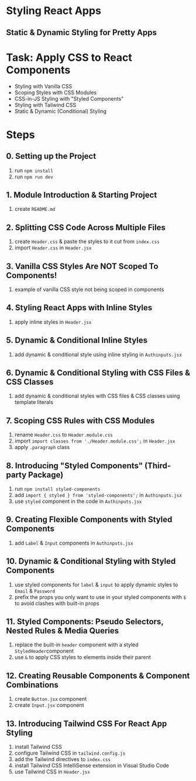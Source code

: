 # Styling React Apps

## Static & Dynamic Styling for Pretty Apps

# Task: Apply CSS to React Components

- Styling with Vanilla CSS
- Scoping Styles with CSS Modules
- CSS-in-JS Styling with "Styled Components"
- Styling with Tailwind CSS
- Static & Dynamic (Conditional) Styling

# Steps

## 0. Setting up the Project

1.  run `npm install`
2.  run `npm run dev`

## 1. Module Introduction & Starting Project

1.  create `README.md`

## 2. Splitting CSS Code Across Multiple Files

1. create `Header.css` & paste the styles to it cut from `index.css`
2. import `Header.css` in `Header.jsx`

## 3. Vanilla CSS Styles Are NOT Scoped To Components!

1. example of vanilla CSS style not being scoped in components

## 4. Styling React Apps with Inline Styles

1. apply inline styles in `Header.jsx`

## 5. Dynamic & Conditional Inline Styles

1. add dynamic & conditional style using inline styling in `Authinputs.jsx`

## 6. Dynamic & Conditional Styling with CSS Files & CSS Classes

1. add dynamic & conditional styles with CSS files & CSS classes using template literals

## 7. Scoping CSS Rules with CSS Modules

1. rename `Header.css` to `Header.module.css`
2. import `import classes from './Header.module.css';` in `Header.jsx`
3. apply `.paragraph` class

## 8. Introducing "Styled Components" (Third-party Package)

1. run `npm install styled-components`
2. add `import { styled } from 'styled-components';` in `Authinputs.jsx`
3. use `styled` component in the code in `Authinputs.jsx`

## 9. Creating Flexible Components with Styled Components

1. add `Label` & `Input` components in `Authinputs.jsx`

## 10. Dynamic & Conditional Styling with Styled Components

1. use styled components for `label` & `input` to apply dynamic styles to `Email` & `Password`
2. prefix the props you only want to use in your styled components with `$` to avoid clashes with built-in props

## 11. Styled Components: Pseudo Selectors, Nested Rules & Media Queries

1. replace the built-in `header` component with a styled `StyledHeader`component
2. use `&` to apply CSS styles to elements inside their parent

## 12. Creating Reusable Components & Component Combinations

1. create `Button.jsx` component
2. create `Input.jsx` component

## 13. Introducing Tailwind CSS For React App Styling

1. install Tailwind CSS
2. configure Tailwind CSS in `tailwind.config.js`
3. add the Tailwind directives to `index.css`
4. install Tailwind CSS IntelliSense extension in Visual Studio Code
5. use Tailwind CSS in `Header.jsx`
